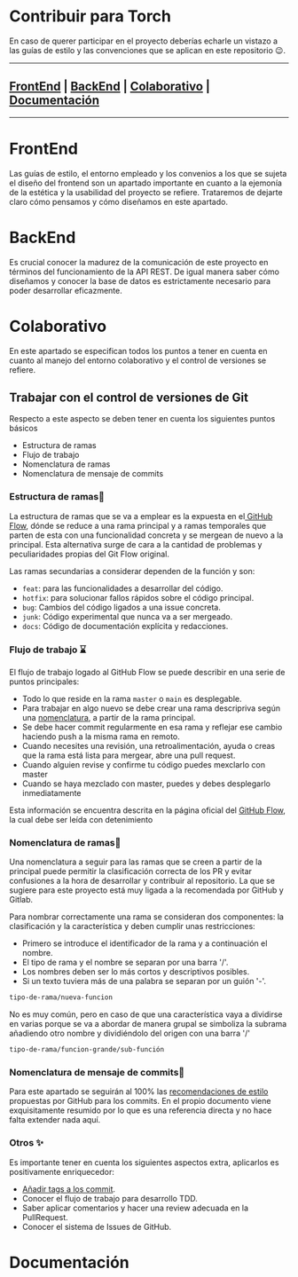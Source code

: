 # Contribuir para Torch 
En caso de querer participar en el proyecto deberías echarle un vistazo a las guías de estilo y las convenciones que se aplican en este repositorio :wink:. 
***
## [FrontEnd](#FrontEnd) | [BackEnd](#BackEnd) | [Colaborativo](#Colaborativo) | [Documentación](#Documentación) 
***

# FrontEnd
Las guías de estilo, el entorno empleado y los convenios a los que se sujeta el diseño del frontend son un apartado importante en cuanto a la ejemonía de la estética y la usabilidad del proyecto se refiere. Trataremos de dejarte claro cómo pensamos y cómo diseñamos en este apartado.
<!--PENDIENTE-->

# BackEnd
Es crucial conocer la madurez de la comunicación de este proyecto en términos del funcionamiento de la API REST. De igual manera saber cómo diseñamos y conocer la base de datos es estrictamente necesario para poder desarrollar eficazmente.
<!--PENDIENTE-->

# Colaborativo
En este apartado se especifican todos los puntos a tener en cuenta en cuanto al manejo del entorno colaborativo y el control de versiones se refiere.

## **Trabajar con el control de versiones de Git**
Respecto a este aspecto se deben tener en cuenta los siguientes puntos básicos
- Estructura de ramas
- Flujo de trabajo
- Nomenclatura de ramas
- Nomenclatura de mensaje de commits
### **Estructura de ramas**:seedling:
La estructura de ramas que se va a emplear es la expuesta en el[ GitHub Flow](https://githubflow.github.io/), dónde se reduce a una rama principal y a ramas temporales que parten de esta con una funcionalidad concreta y se mergean de nuevo a la principal. Esta alternativa surge de cara a la cantidad de problemas y peculiaridades propias del Git Flow original.

Las ramas secundarias a considerar dependen de la función y son:
  - ``feat``: para las funcionalidades a desarrollar del código.
  - ``hotfix``: para solucionar fallos rápidos sobre el código principal.
  - ``bug``: Cambios del código ligados a una issue concreta.
  - ``junk``: Código experimental que nunca va a ser mergeado.
  - ``docs``: Código de documentación explícita y redacciones. 

### **Flujo de trabajo** :hourglass:

El flujo de trabajo logado al GitHub Flow se puede describir en una serie de puntos principales:

- Todo lo que reside en la rama ``master`` o ``main`` es desplegable.
- Para trabajar en algo nuevo se debe crear una rama descripriva según una [nomenclatura](###Nomenclatura), a partir de la rama principal.
- Se debe hacer commit regularmente en esa rama y reflejar ese cambio haciendo push a la misma rama en remoto.
- Cuando necesites una revisión, una retroalimentación, ayuda o creas que la rama está lista para mergear, abre una pull request.
- Cuando alguien revise y confirme tu código puedes mexclarlo con master
- Cuando se haya mezclado con master, puedes y debes desplegarlo inmediatamente

Esta información se encuentra descrita en la página oficial del [GitHub Flow](https://githubflow.github.io/), la cual debe ser leída con detenimiento
### **Nomenclatura de ramas**:closed_book:

Una nomenclatura a seguir para las ramas que se creen a partir de la principal puede permitir la clasificación correcta de los PR y evitar confusiones a la hora de desarrollar y contribuir al repositorio. La que se sugiere para este proyecto está muy ligada a la recomendada por GitHub y Gitlab.

Para nombrar correctamente una rama se consideran dos componentes: la clasificación y la característica y deben cumplir unas restricciones:
- Primero se introduce el identificador de la rama y a continuación el nombre.
- El tipo de rama y el nombre se separan por una barra '/'.
- Los nombres deben ser lo más cortos y descriptivos posibles.
- Si un texto tuviera más de una palabra se separan por un guión '-'.
```bash
tipo-de-rama/nueva-funcion
```

No es muy común, pero en caso de que una característica vaya a dividirse en varias porque se va a abordar de manera grupal se simboliza la subrama añadiendo otro nombre y dividiéndolo del origen con una barra '/'

```bash
tipo-de-rama/funcion-grande/sub-función
```
### **Nomenclatura de mensaje de commits**:blue_book:

Para este apartado se seguirán al 100% las [recomendaciones de estilo](https://github.com/nhn/tui.calendar/blob/master/docs/COMMIT_MESSAGE_CONVENTION.md) propuestas por GitHub para los commits. En el propio documento viene exquisitamente resumido por lo que es una referencia directa y no hace falta extender nada aquí.

### **Otros** :sparkles:
Es importante tener en cuenta los siguientes aspectos extra, aplicarlos es positivamente enriquecedor:

- [Añadir tags a los commit](https://www.tutorialspoint.com/how-to-tag-a-commit-in-git).
- Conocer el flujo de trabajo para desarrollo TDD.
- Saber aplicar comentarios y hacer una review adecuada en la PullRequest.
- Conocer el sistema de Issues de GitHub.  
# Documentación
<!--PENDIENTE-->

